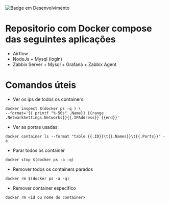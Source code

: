 ![Badge em Desenvolvimento](http://img.shields.io/static/v1?label=STATUS&message=EM%20DESENVOLVIMENTO&color=GREEN&style=for-the-badge)
# Repositorio com Docker compose das seguintes aplicações

* Airflow
* NodeJs + Mysql (login) 
* Zabbix Server + Mysql + Grafana + Zabbix Agent






# Comandos úteis
* Ver os ips de todos os containers:

```
docker inspect $(docker ps -q ) \
--format='{{ printf "%-50s" .Name}} {{range .NetworkSettings.Networks}}{{.IPAddress}} {{end}}'
```

* Ver as portas usadas:
```
docker container ls --format "table {{.ID}}\t{{.Names}}\t{{.Ports}}" -a
```

* Parar todos os container 

```
docker stop $(docker ps -a -q)
```

* Remover todos os containers parados

```
docker rm $(docker ps -a -q)
```

* Remover container especifico

```
docker rm <id ou nome do container>
```
